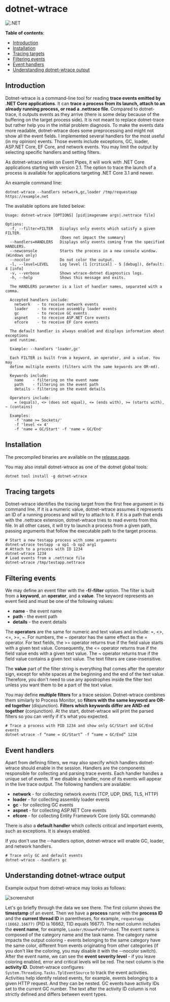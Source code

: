 # dotnet-wtrace

![.NET](https://github.com/lowleveldesign/dotnet-wtrace/workflows/build/badge.svg)

**Table of contents**:
<!-- MarkdownTOC -->

- [Introduction](#introduction)
- [Installation](#installation)
- [Tracing targets](#tracing-targets)
- [Filtering events](#filtering-events)
- [Event handlers](#event-handlers)
- [Understanding dotnet-wtrace output](#understanding-dotnet-wtrace-output)

<!-- /MarkdownTOC -->

## Introduction

Dotnet-wtrace is a command-line tool for reading **trace events emitted by .NET Core applications**. It can **trace a process from its launch, attach to an already running process, or read a .nettrace file**. Compared to dotnet-trace, it outputs events as they arrive (there is some delay because of the buffering on the target process side). It is not meant to replace dotnet-trace but rather help you in the initial problem diagnosis. To make the events data more readable, dotnet-wtrace does some preprocessing and might not show all the event fields. I implemented several handlers for the most useful (in my opinion) events. Those events include exceptions, GC, loader, ASP.NET Core, EF Core, and network events. You may limit the output by selecting specific handlers and setting filters.

As dotnet-wtrace relies on Event Pipes, it will work with .NET Core applications starting with version 2.1. The option to trace the launch of a process is available for applications targeting .NET Core 3.1 and newer.

An example command line:

```
dotnet-wtrace --handlers network,gc,loader /tmp/requestapp https://example.net
```

The available options are listed below:

```
Usage: dotnet-wtrace [OPTIONS] [pid|imagename args|.nettrace file]

Options:
  -f, --filter=FILTER   Displays only events which satisfy a given FILTER.
                        (Does not impact the summary)
  --handlers=HANDLERS   Displays only events coming from the specified HANDLERS.
  --newconsole          Starts the process in a new console window. (Windows only)
  --nocolor             Do not color the output.
  -l, --level=LEVEL     Log level (1 [critical] - 5 [debug]), default: 4 [info]
  -v, --verbose         Shows wtrace-dotnet diagnostics logs.
  -h, --help            Shows this message and exits.

  The HANDLERS parameter is a list of handler names, separated with a comma.

  Accepted handlers include:
    network   - to receive network events
    loader    - to receive assembly loader events
    gc        - to receive GC events
    aspnet    - to receive ASP.NET Core events
    efcore    - to receive EF Core events

  The default handler is always enabled and displays information about exceptions
  and runtime.

  Example: --handlers 'loader,gc'

  Each FILTER is built from a keyword, an operator, and a value. You may
  define multiple events (filters with the same keywords are OR-ed).

  Keywords include:
    name    - filtering on the event name
    path    - filtering on the event path
    details - filtering on the event details

  Operators include:
    = (equals), <> (does not equal), <= (ends with), >= (starts with), ~ (contains)

  Examples:
    -f 'name >= Sockets/'
    -f 'level <= 4'
    -f 'name = GC/Start' -f 'name = GC/End'
```

## Installation

The precompiled binaries are available on the [release page](https://github.com/lowleveldesign/dotnet-wtrace/releases).

You may also install dotnet-wtrace as one of the dotnet global tools:

```
dotnet tool install -g dotnet-wtrace
```

## Tracing targets

Dotnet-wtrace identifies the tracing target from the first free argument in its command line. If it is a numeric value, dotnet-wtrace assumes it represents an ID of a running process and will try to attach to it. If it is a path that ends with the .nettrace extension, dotnet-wtrace tries to read events from this file. In all other cases, it will try to launch a process from a given path, passing arguments that follow the executable path to the target process.

```
# Start a new testapp process with some arguments
dotnet-wtrace testapp -a op1 -b op2 arg1
# Attach to a process with ID 1234
dotnet-wtrace 1234
# Load events from a .nettrace file
dotnet-wtrace /tmp/testapp.nettrace
```

## Filtering events

We may define an event filter with the **-f/-filter** option. The filter is built from a **keyword**, an **operator**, and a **value**. The keyword represents an event field and must be one of the following values:

- **name** - the event name
- **path** - the event path
- **details** - the event details

The **operators** are the same for numeric and text values and include: =, <>, <=, >=, ~. For numbers, the ~ operator has the same effect as the = operator. For text fields, the >= operator returns true if the field value starts with a given text value. Consequently, the <= operator returns true if the field value ends with a given text value. The ~ operator returns true if the field value contains a given text value. The text filters are case-insensitive.

The **value** part of the filter string is everything that comes after the operator sign, except for white spaces at the beginning and the end of the text value. Therefore, you don't need to use any apostrophes inside the filter text unless you want them to be a part of the text value.

You may define **multiple filters** for a trace session. Dotnet-wtrace combines them similarly to Process Monitor, so **filters with the same keyword are OR-ed together** (disjunction). **Filters which keywords differ are AND-ed together** (conjunction). At the start, dotnet-wtrace will print the parsed filters so you can verify if it's what you expected.

```
# Trace a process with PID 1234 and show only GC/Start and GC/End events
dotnet-wtrace -f “name = GC/Start” -f “name = GC/End” 1234
```

## Event handlers

Apart from defining filters, we may also specify which handlers dotnet-wtrace should enable in the session. Handlers are the components responsible for collecting and parsing trace events. Each handler handles a unique set of events. If we disable a handler, none of its events will appear in the live trace output. The following handlers are available:

- **network** - for collecting network events (TCP, UDP, DNS, TLS, HTTP)
- **loader** - for collecting assembly loader events
- **gc** - for collecting GC events
- **aspnet** - for collecting ASP.NET Core events
- **efcore** - for collecting Entity Framework Core (only SQL commands)

There is also a **default handler** which collects critical and important events, such as exceptions. It is always enabled.

If you don't use the --handlers option, dotnet-wtrace will enable GC, loader, and network handlers.

```
# Trace only GC and default events
dotnet-wtrace --handlers gc
```

## Understanding dotnet-wtrace output

Example output from dotnet-wtrace may looks as follows:

![screenshot](screenshot.png)

Let's go briefly through the data we see there. The first column shows the **timestamp** of an event. Then we have a **process** name with the **process ID** and the **current thread ID** in parentheses, for example, `requestapp (16662.16677)` (PID is 16662, TID equals 16677). The next column includes the **event name**, for example, `Loader/KnownPathProbed`. The event name is composed of the category name and the task name. The category name impacts the output coloring - events belonging to the same category have the same color, different from events originating from other categories (if you don't like the coloring, you may disable it with the --nocolor switch). After the event name, we can see the **event severity level** - if you leave coloring enabled, error and critical levels will be red. The next column is the **activity ID**. Dotnet-wtrace configures `System.Threading.Tasks.TplEventSource` to track the event activities. Activities help identify related events, for example, events belonging to a given HTTP request. And they can be nested. GC events have activity IDs set to the current GC number. The text after the activity ID column is not strictly defined and differs between event types.
